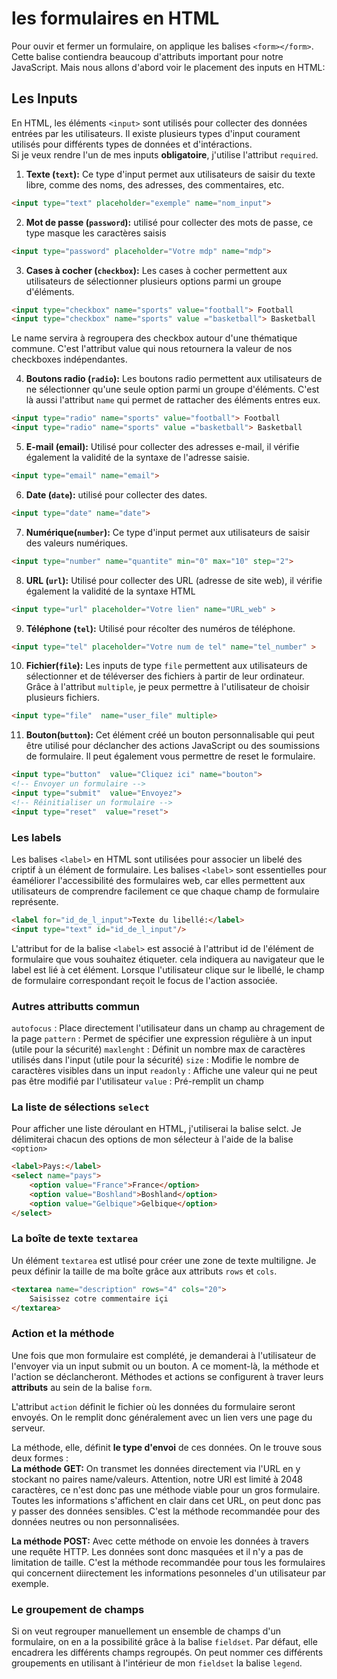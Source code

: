 # les formulaires en HTML

Pour ouvir et fermer un formulaire, on applique les balises `<form></form>`. Cette balise contiendra beaucoup d'attributs important pour notre JavaScript. Mais nous allons d'abord voir le placement des inputs en HTML:

## Les Inputs

En HTML, les éléments `<input>` sont utilisés pour collecter des données entrées par les utilisateurs. Il existe plusieurs types d'input courament utilisés pour différents types de données et d'intéractions.  
Si je veux rendre l'un de mes inputs **obligatoire**, j'utilise l'attribut `required`.

1. **Texte (`text`):** Ce type d'input permet aux utilisateurs de saisir du texte libre, comme des noms, des adresses, des commentaires, etc.

```html
<input type="text" placeholder="exemple" name="nom_input">
```

2. **Mot de passe (`password`):** utilisé pour collecter des mots de passe, ce type masque les caractères saisis

```html
<input type="password" placeholder="Votre mdp" name="mdp">
```

3. **Cases à cocher (`checkbox`):** Les cases à cocher permettent aux utilisateurs de sélectionner plusieurs options parmi un groupe d'éléments.

```html
<input type="checkbox" name="sports" value="football"> Football
<input type="checkbox" name="sports" value ="basketball"> Basketball
```

Le name servira à regroupera des checkbox autour d'une thématique commune. C'est l'attribut value qui nous retournera la valeur de nos checkboxes indépendantes.

4. **Boutons radio (`radio`):** Les boutons radio permettent aux utilisateurs de ne sélectionner qu'une seule option parmi un groupe d'éléments. C'est là aussi l'attribut `name` qui permet de rattacher des éléments entres eux.

```html
<input type="radio" name="sports" value="football"> Football
<input type="radio" name="sports" value ="basketball"> Basketball
```

5. **E-mail (email):** Utilisé pour collecter des adresses e-mail, il vérifie également la validité de la syntaxe de l'adresse saisie.

```html
<input type="email" name="email">
```

6. **Date (`date`):** utilisé pour collecter des dates.

```html
<input type="date" name="date">
```

7. **Numérique(`number`):** Ce type d'input permet aux utilisateurs de saisir des valeurs numériques.

```html
<input type="number" name="quantite" min="0" max="10" step="2">
```

8. **URL (`url`):** Utilisé pour collecter des URL (adresse de site web), il vérifie également la validité de la syntaxe HTML

```html
<input type="url" placeholder="Votre lien" name="URL_web" >
```

9. **Téléphone (`tel`):** Utilisé pour récolter des numéros de téléphone.

```html
<input type="tel" placeholder="Votre num de tel" name="tel_number" >
```

10. **Fichier(`file`):** Les inputs de type `file` permettent aux utilisateurs de sélectionner et de téléverser des fichiers à partir de leur ordinateur.   
Grâce à l'attribut `multiple`, je peux permettre à l'utilisateur de choisir plusieurs fichiers.

```html
<input type="file"  name="user_file" multiple>
```

11. **Bouton(`button`):** Cet élément créé un bouton personnalisable qui peut être utilisé pour déclancher des actions JavaScript ou des soumissions de formulaire. Il peut également vous permettre de reset le formulaire.

```html
<input type="button"  value="Cliquez ici" name="bouton">
<!-- Envoyer un formulaire -->
<input type="submit"  value="Envoyez">
<!-- Réinitialiser un formulaire -->
<input type="reset"  value="reset">
```

### Les labels

Les balises `<label>` en HTML sont utilisées pour associer un libelé des criptif à un élément de formulaire. Les balises `<label>` sont essentielles pour éaméliorer l'accessibilité des formulaires web, car elles permettent aux utilisateurs de comprendre facilement ce que chaque champ de formulaire représente.

```html
<label for="id_de_l_input">Texte du libellé:</label>
<input type="text" id="id_de_l_input"/>
```

L'attribut for de la balise `<label>` est associé à l'attribut id de l'élément de formulaire que vous souhaitez étiqueter. cela indiquera au navigateur que le label est lié à cet élément. Lorsque l'utilisateur clique sur le libellé, le champ de formulaire correspondant reçoit le focus de l'action associée.

### Autres attributts commun

`autofocus` : Place directement l'utilisateur dans un champ au chragement de la page
`pattern` : Permet de spécifier une expression régulière à un input (utile pour la sécurité)
`maxlenght` : Définit un nombre max de caractères utilisés dans l'input (utile pour la sécurité)
`size` : Modifie le nombre de caractères visibles dans un input
`readonly` : Affiche une valeur qui ne peut pas être modifié par l'utilisateur
`value` : Pré-remplit un champ

### La liste de sélections `select`

Pour afficher une liste déroulant en HTML, j'utiliserai la balise selct. Je délimiterai chacun des options de mon sélecteur à l'aide de la balise `<option>`

```html
<label>Pays:</label>
<select name="pays">
    <option value="France">France</option>
    <option value="Boshland">Boshland</option>
    <option value="Gelbique">Gelbique</option>
</select>
```

### La boîte de texte `textarea`

Un élément `textarea` est utlisé pour créer une zone de texte multiligne. Je peux définir la taille de ma boîte grâce aux attributs `rows` et `cols`.

```html
<textarea name="description" rows="4" cols="20">
    Saisissez cotre commentaire içi
</textarea>
```

### Action et la méthode

Une fois que mon formulaire est complété, je demanderai à l'utilisateur de l'envoyer via un input submit ou un bouton. A ce moment-là, la méthode et l'action se déclancheront. Méthodes et actions se configurent à traver leurs **attributs** au sein de la balise `form`.

L'attribut `action` définit le fichier où les données du formulaire seront envoyés. On le remplit donc généralement avec un lien vers une page du serveur.

La méthode, elle, définit **le type d'envoi** de ces données. On le trouve sous deux formes :  
**La méthode GET:** On transmet les données directement via l'URL en y stockant no paires name/valeurs. Attention, notre URl est limité à 2048 caractères, ce n'est donc pas une méthode viable pour un gros formulaire. Toutes les informations s'affichent en clair dans cet URL, on peut donc pas y passer des données sensibles. C'est la méthode recommandée pour des données neutres ou non personnalisées.

**La méthode POST:** Avec cette méthode on envoie les données à travers une requête HTTP. Les données sont donc masquées et il n'y a pas de limitation de taille. C'est la méthode recommandée pour tous les formulaires qui concernent diirectement les informations pesonneles d'un utilisateur par exemple.

### Le groupement de champs

Si on veut regrouper manuellement un ensemble de champs d'un formulaire, on en a la possibilité grâce à la balise `fieldset`. Par défaut, elle encadrera les différents champs regroupés. On peut nommer ces différents groupements en utilisant à l'intérieur de mon `fieldset` la balise `legend`.

